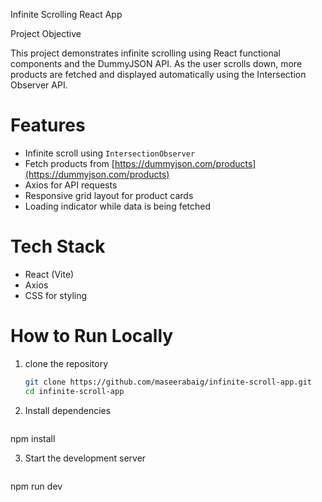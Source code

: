 Infinite Scrolling React App

 Project Objective

This project demonstrates infinite scrolling using React functional components and the DummyJSON API. As the user scrolls down, more products are fetched and displayed automatically using the Intersection Observer API.


# Features

- Infinite scroll using `IntersectionObserver`
- Fetch products from [https://dummyjson.com/products](https://dummyjson.com/products)
- Axios for API requests
- Responsive grid layout for product cards
- Loading indicator while data is being fetched

# Tech Stack

- React (Vite)
- Axios
- CSS for styling


# How to Run Locally

1. clone the repository  
   ```bash
   git clone https://github.com/maseerabaig/infinite-scroll-app.git
   cd infinite-scroll-app

2. Install dependencies
   ```bash
  npm install

3. Start the development server
    ```bash
  npm run dev